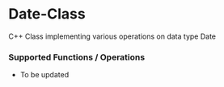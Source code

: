 # Date-Class
C++ Class implementing various operations on data type Date

### Supported Functions / Operations
  - To be updated
